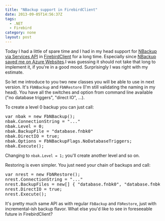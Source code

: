 ```yaml
---
title: "NBackup support in FirebirdClient"
date: 2013-09-05T14:56:37Z
tags:
  - .NET
  - Firebird
category: none
layout: post
---
```

Today I had a little of spare time and I had in my head support for <a href="http://tracker.firebirdsql.org/browse/DNET-224">NBackup via Services API</a> in <a href="http://www.firebirdsql.org/en/net-provider/">FirebirdClient</a> for a long time. Especially since <a href="{{ site.url }}{% post_url 2013-05-27-233284-windows-azure-web-sites-and-firebird %}">NBackup saved me on Azure Websites</a>.I was guessing it should not take that long to implement it, if you're in a good mood. Surprisingly I was right with my estimate.

<!-- excerpt -->

So let me introduce to you two new classes you will be able to use in next version. It's `FbNBackup` and `FbNRestore` (I'm still validating the naming in my head). You have all the switches and option from command line available ("no database triggers", "direct IO", ...).

To create a level 0 backup you can just call:

<pre class="brush:csharp">
var nbak = new FbNBackup();
nbak.ConnectionString = "..."
nbak.Level = 0;
nbak.BackupFile = "database.fnbk0"
nbak.DirectIO = true;
nbak.Options = FbNBackupFlags.NoDatabaseTriggers;
nbak.Execute();
</pre>

Changing to `nbak.Level = 1;` you'll create another level and so on.

Restoring is even simpler. You just need your chain of backups and call:

<pre class="brush:csharp">
var nrest = new FbNRestore();
nrest.ConnectionString = "..."
nrest.BackupFiles = new[] { "database.fnbk0", "database.fnbk1" };
nrest.DirectIO = true;
nrest.Execute();
</pre>

It's pretty much same API as with regular `FbBackup` and `FbRestore`, just with incremental-ish backup flavor. What else you'd like to see in foreseeable future in FirebirdClient?
